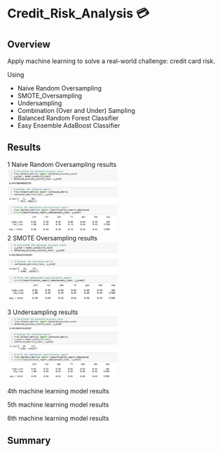 # Credit_Risk_Analysis 💳 

## Overview
Apply machine learning to solve a real-world challenge: credit card risk.

Using
* Naive Random Oversampling
* SMOTE_Oversampling
* Undersampling
* Combination (Over and Under) Sampling
* Balanced Random Forest Classifier
* Easy Ensemble AdaBoost Classifier

## Results

1 Naive Random Oversampling results<br>
<img src="https://github.com/Acromic/Credit_Risk_Analysis/blob/5f0c45dc4823e468013dc3b6f7c2a173cabe52b1/resources/Naive%20Random%20Oversampling.png" width="50%" height="50%">
<br>
2 SMOTE Oversampling results<br>
<img
src="https://github.com/Acromic/Credit_Risk_Analysis/blob/5f0c45dc4823e468013dc3b6f7c2a173cabe52b1/resources/SMOTE_Oversampling.png" width="50%" height="50%">
<br>

3 Undersampling results<br>
<img
src="https://github.com/Acromic/Credit_Risk_Analysis/blob/5f0c45dc4823e468013dc3b6f7c2a173cabe52b1/resources/Undersampling.png" width="50%" height="50%">
<br>

4th machine learning model results

5th machine learning model results

6th machine learning model results


## Summary
